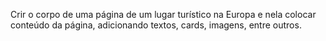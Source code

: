Crir o corpo de uma página de um lugar turístico na Europa e nela colocar conteúdo da página, adicionando textos, cards, imagens, entre outros. 
